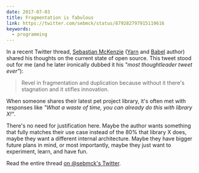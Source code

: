 ```yaml
---
date: 2017-07-03
title: Fragmentation is fabulous
link: https://twitter.com/sebmck/status/879282797915119616
keywords:
  - programming
---
```


In a recent Twitter thread, [Sebastian McKenzie](https://twitter.com/sebmck) ([Yarn](https://yarnpkg.com/en/) and [Babel](https://babeljs.io/) author) shared his thoughts on the current state of open source. This tweet stood out for me (and he later ironically dubbed it his _"most thoughtleader tweet ever"_):

> Revel in fragmentation and duplication because without it there's stagnation and it stifles innovation.

When someone shares their latest pet project library, it's often met with responses like _"What a waste of time, you can already do this with library X!"_.

There's no need for justification here. Maybe the author wants something that fully matches their use case instead of the 80% that library X does, maybe they want a different internal architecture. Maybe they have bigger future plans in mind, or most importantly, maybe they just want to experiment, learn, and have fun.

Read the entire thread [on @sebmck's Twitter](https://twitter.com/sebmck/status/879282797915119616).
